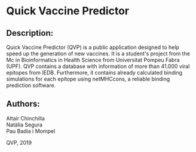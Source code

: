 # Quick Vaccine Predictor
## Description:
Quick Vaccine Predictor (QVP) is a public application designed to help speed up the generation of new vaccines. It is a student's project from the Mc in Bioinformatics in Health Science from Universitat Pompeu Fabra (UPF).
QVP contains a database with information of more than 41.000 viral epitopes from IEDB. Furthermore, it contains already calculated binding simulations for each epitope using netMHCcons, a reliable binding prediction software.

## Authors:
Altair Chinchilla <br>
Natàlia Segura <br>
Pau Badia i Mompel <br>

QVP, 2019
